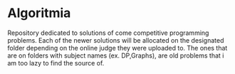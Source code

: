 # Algoritmia
Repository dedicated to solutions of come competitive programming problems.
Each of the newer solutions will be allocated on the designated folder depending on the online judge they were uploaded to.
The ones that are on folders with subject names (ex. DP,Graphs), are old problems that i am too lazy to find the source of.
